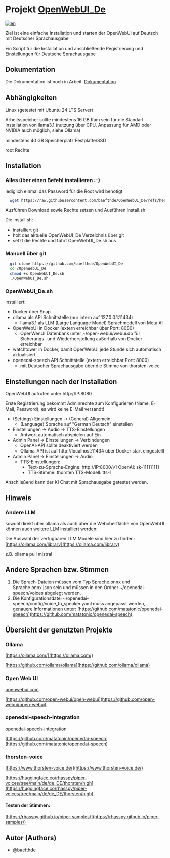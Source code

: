 
# Projekt [OpenWebUI_De](https://github.com/baefthde/OpenWebUI_De/)

[![en](https://img.shields.io/badge/lang-en-red.svg)](https://github.com/baefthde/OpenWebUI_De/blob/master/README.en.md)

Ziel ist eine einfache Installation und starten der OpenWebUi auf Deutsch mit Deutscher Sprachausgabe

Ein Script für die Installation und anschließende Registrierung und Einstellungen für Deutsche Sprachausgabe

## Dokumentation

Die Dokumentation  ist noch in Arbeit.
[Dokumentation](https://github.com/baefthde/OpenWebUI_De/blob/master/docs/README.md)

## Abhängigkeiten

Linux (getestet mit Ubuntu 24 LTS Server)

Arbeitsspeicher sollte mindestens 16 GB Ram sein für die Standart Installation von llama3.1 (nutzung über CPU, Anpassung für AMD oder NVIDIA auch möglich, siehe Ollama)

mindestens 40 GB Speicherplatz Festplatte/SSD

root Rechte

## Installation

### Alles über einen Befehl installieren :-)

lediglich einmal das Password für die Root wird benötigt

```bash
  wget https://raw.githubusercontent.com/baefthde/OpenWebUI_De/refs/heads/main/install.sh && chmod +x install.sh && ./install.sh
```
Ausführen Download sowie Rechte setzen und Ausführen install.sh

Die install.sh:
 - installiert git
 - holt das aktuelle OpenWebUI_De Verzeichnis über git
 - setzt die Rechte und führt OpenWebUI_De.sh aus

### Manuell über git

```bash
  git clone https://github.com/baefthde/OpenWebUI_De
  cd /OpenWebUI_De
  chmod +x OpenWebUI_De.sh
  ./OpenWebUI_De.sh
```

### OpenWebUI_De.sh

installiert:
 - Docker über Snap
 - ollama als API Schnittstelle (nur intern auf 127.0.0.1:11434)
   - llama3.1 als LLM (Large Language Model) Sprachmodell von Meta AI
 - OpenWebUI in Docker (extern erreichbar über Port: 8080)
   - OpenWenUI Datenbank unter ~/open-webui/webui.db für Sicherungs- und Wiederherstellung außerhalb von Docker erreichbar
 - watchtower in Docker, damit OpenWebUI jede Stunde sich automatisch aktualisiert
 - openedai-speech API Schnittstelle (extern erreichbar Port: 8000)
   - mit Deutscher Sprachausgabe über die Stimme von thorsten-voice

## Einstellungen nach der Installation

OpenWebUI aufrufen unter http://IP:8080

Erste Registrierung bekommt Adminrechte zum Konfigurieren (Name, E-Mail, Password), es wird keine E-Mail versandt!

- (Settings) Einstellungen -> (General) Allgemein:
  - (Language) Sprache auf "German Deutsch" einstellen
- Einstellungen -> Audio -> TTS-Einstellungen
  - Antwort automatisch abspielen auf Ein
- Admin Panel -> Einstellungen -> Verbindungen
	 - OpenAI-API sollte deaktiviert werden
  - Ollama-API ist auf http://localhost:11434 über Docker start eingestellt
- Admin Panel -> Einstellungen -> Audio
  - TTS-Einstellungen:
    - Text-zu-Sprache-Engine: http://IP:8000/v1 OpenAI: sk-111111111
    - TTS-Stimme: thorsten TTS-Modell: tts-1

Anschließend kann der KI Chat mit Sprachausgabe getestet werden.

## Hinweis

### Andere LLM

sowohl direkt über ollama als auch über die Weboberfläche von OpenWebUI können auch weitere LLM installiert werden:

Die Auswahl der verfügbaren LLM Modele sind hier zu finden: [https://ollama.com/library](https://ollama.com/library)

z.B. ollama pull mistral

## Andere Sprachen bzw. Stimmen

1. Die Sprach-Dateien müssen vom Typ Sprache.onnx und Sprache.onnx.json sein und müssen in den Ordner ~/openedai-speech/voices abgelegt werden.
2. Die Konfigurationsdatei ~/openedai-speech/config/voice_to_speaker.yaml muss angepasst werden, genauere Informationen unter: [https://github.com/matatonic/openedai-speech](https://github.com/matatonic/openedai-speech)
  
## Übersicht der genutzten Projekte

### Ollama

[https://ollama.com/](https://ollama.com/)

[https://github.com/ollama/ollama](https://github.com/ollama/ollama)

### Open Web UI

[openwebui.com](https://openwebui.com)

[https://github.com/open-webui/open-webui](https://github.com/open-webui/open-webui)

### openedai-speech-integration

[openedai-speech-integration](https://docs.openwebui.com/tutorial/openedai-speech-integration/)

[https://github.com/matatonic/openedai-speech](https://github.com/matatonic/openedai-speech)

### thorsten-voice

[https://www.thorsten-voice.de/](https://www.thorsten-voice.de/)

[https://huggingface.co/rhasspy/piper-voices/tree/main/de/de_DE/thorsten/high](https://huggingface.co/rhasspy/piper-voices/tree/main/de/de_DE/thorsten/high)

#### Testen der Stimmen:

[https://rhasspy.github.io/piper-samples/](https://rhasspy.github.io/piper-samples/)

## Autor (Authors)

- [@baefthde](https://www.github.com/baefthde)
